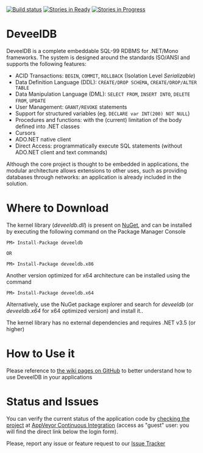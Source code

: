 [![Build status](https://ci.appveyor.com/api/projects/status/x0v8j8gbt2tb7hj4?svg=true)](https://ci.appveyor.com/project/tsutomi/deveeldb-3f7ew)
[![Stories in Ready](https://badge.waffle.io/deveel/deveeldb.png?label=ready&title=Ready)](https://waffle.io/deveel/deveeldb)
[![Stories in Progress](https://badge.waffle.io/deveel/deveeldb.png?label=in+progress&title=In+Progress)](https://waffle.io/deveel/deveeldb)

DeveelDB
==========

DeveelDB is a complete embeddable SQL-99 RDBMS for .NET/Mono frameworks. The system is designed around the standards ISO/ANSI and supports the following features:

- ACID Transactions: `BEGIN`, `COMMIT`, `ROLLBACK` (Isolation Level *Serializable*)
- Data Definition Language (DDL): `CREATE/DROP SCHEMA`, `CREATE/DROP/ALTER TABLE`
- Data Manipulation Language (DML): `SELECT FROM`, `INSERT INTO`, `DELETE FROM`, `UPDATE`
- User Management: `GRANT/REVOKE` statements
- Support for structured variables (eg. `DECLARE var INT(200) NOT NULL`)
- Procedures and functions: with the (current) limitation of the body defined into .NET classes
- Cursors
- ADO.NET native client
- Direct Access: programmatically execute SQL statements (without ADO.NET client and text commands)

Although the core project is thought to be embedded in applications, the modular architecture allows extensions to other uses, such as providing databases through networks: an application is already included in the solution.

Where to Download
============

The kernel library (_deveeldb.dll_)  is present on [NuGet](http://nuget.org), and can be installed by executing the following command on the Package Manager Console

```
PM> Install-Package deveeldb

OR

PM> Install-Package deveeldb.x86
```

Another version optimized for x64 architecture can be installed using the command

```
PM> Install-Package deveeldb.x64
```

Alternatively, use the NuGet package explorer and search for _deveeldb_ (or _deveeldb.x64_ for x64 optimized version) and install it..

The kernel library has no external dependencies and requires .NET v3.5 (or higher)


How to Use it
============

Please reference to [the wiki pages on GitHub](https://github.com/deveel/deveeldb/wiki) to better understand how to use DeveelDB in your applications


Status and Issues
============

You can verify the current status of the application code by  [checking the project](https://ci.appveyor.com/project/tsutomi/deveeldb-3f7ew) at [AppVeyor Continuous Integration](http://ci.appveyor.com) (access as "guest" user: you will find the direct link below the login form).

Please, report any issue or feature request to our [Issue Tracker](http://github.com/deveel/deveeldb/issues)
